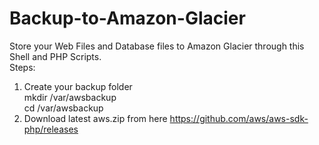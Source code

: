 # Backup-to-Amazon-Glacier</br>
Store your Web Files and Database files to Amazon Glacier through this Shell and PHP Scripts.</br>
Steps:</br>
1. Create your backup folder</br>
mkdir /var/awsbackup</br>
cd /var/awsbackup</br>
2. Download latest aws.zip from here https://github.com/aws/aws-sdk-php/releases</br>
